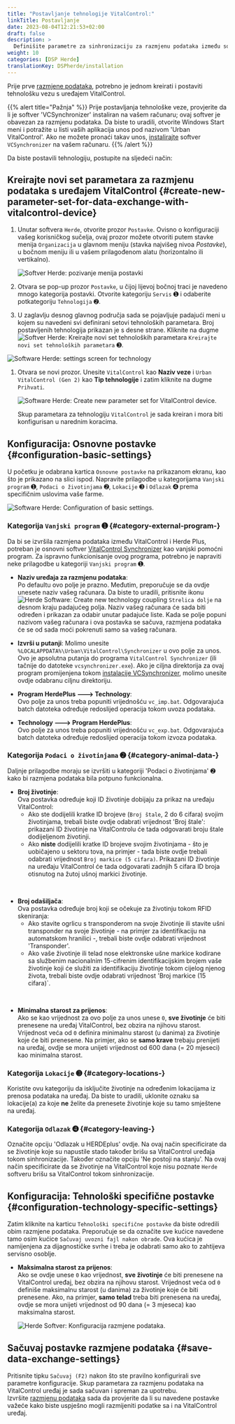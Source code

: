 ```yaml
---
title: "Postavljanje tehnologije VitalControl:"
linkTitle: Postavljanje
date: 2023-08-04T12:21:53+02:00
draft: false
description: >
  Definišite parametre za sinhronizaciju za razmjenu podataka između softvera *Herde* i uređaja VitalControl.
weight: 10
categories: [DSP Herde]
translationKey: DSPherde/installation
---
```

Prije prve [razmjene podataka](../data-exchange/), potrebno je jednom kreirati i postaviti tehnološku vezu s uređajem VitalControl.

{{% alert title="Pažnja" %}}
Prije postavljanja tehnološke veze, provjerite da li je softver 'VCSynchronizer' instaliran na vašem računaru; ovaj softver je obavezan za razmjenu podataka. Da biste to uradili, otvorite Windows Start meni i potražite u listi vaših aplikacija unos pod nazivom 'Urban VitalControl'. Ako ne možete pronaći takav unos, [instalirajte](../../vcsynchronizer/installation/) softver `VCSynchronizer` na vašem računaru.
{{% /alert %}}

Da biste postavili tehnologiju, postupite na sljedeći način:

## Kreirajte novi set parametara za razmjenu podataka s uređajem VitalControl {#create-new-parameter-set-for-data-exchange-with-vitalcontrol-device}

1. Unutar softvera `Herde`, otvorite prozor `Postavke`. Ovisno o konfiguraciji vašeg korisničkog sučelja, ovaj prozor možete otvoriti putem stavke menija `Organizacija` u glavnom meniju (stavka najvišeg nivoa _Postavke_), u bočnom meniju ili u vašem prilagođenom alatu (horizontalno ili vertikalno).

   ![Softver Herde: pozivanje menija postavki](../screenshots/settings.png "Herde: pozivanje Postavki")

1. Otvara se pop-up prozor `Postavke`, u čijoj lijevoj bočnoj traci je navedeno mnogo kategorija postavki. Otvorite kategoriju `Servis` ➊ i odaberite potkategoriju `Tehnologija` ➋.

1. U zaglavlju desnog glavnog područja sada se pojavljuje padajući meni u kojem su navedeni svi definirani setovi tehnoloških parametara. Broj postavljenih tehnologija prikazan je s desne strane. Kliknite na dugme ![Softver Herde: Kreirajte novi set tehnoloških parametara](/icons/new.png "Herde: Kreirajte tehnološku vezu") `Kreirajte novi set tehnoloških parametara` ➌.

![Software Herde: settings screen for technology](../screenshots/settings-technology.png "Herde: Settings for Technology")

1. Otvara se novi prozor. Unesite `VitalControl` kao **Naziv veze** i `Urban VitalControl (Gen 2)` kao **Tip tehnologije** i zatim kliknite na dugme `Prihvati`.

   ![Software Herde: Create new parameter set for VitalControl device](../screenshots/new-technology.png "Create new technology: VitalControl").

   Skup parametara za tehnologiju `VitalControl` je sada kreiran i mora biti konfigurisan u narednim koracima.

## Konfiguracija: Osnovne postavke {#configuration-basic-settings}

U početku je odabrana kartica `Osnovne postavke` na prikazanom ekranu, kao što je prikazano na slici ispod. Napravite prilagodbe u kategorijama `Vanjski program` ➊, `Podaci o životinjama` ➋, `Lokacije` ➌ i `Odlazak` ➍ prema specifičnim uslovima vaše farme.

   ![Software Herde: Configuration of basic settings](../screenshots/basic-settings.png "Technology VitalControl: Basic settings").
   
### Kategorija `Vanjski program` ➊ {#category-external-program-}

Da bi se izvršila razmjena podataka između VitalControl i Herde Plus, potreban je osnovni softver [VitalControl Synchronizer](../../vcsynchronizer) kao vanjski pomoćni program. Za ispravno funkcionisanje ovog programa, potrebno je napraviti neke prilagodbe u kategoriji `Vanjski program` ➊.

- **Naziv uređaja za razmjenu podataka**:  
  Po defaultu ovo polje je prazno. Međutim, preporučuje se da ovdje unesete naziv vašeg računara. Da biste to uradili, pritisnite ikonu ![Herde Software: Create new technology coupling](/icons/arrow-down.png "Herde: Create technology coupling") `Strelica dolje` na desnom kraju padajućeg polja. Naziv vašeg računara će sada biti određen i prikazan za odabir unutar padajuće liste. Kada se polje popuni nazivom vašeg računara i ova postavka se sačuva, razmjena podataka će se od sada moći pokrenuti samo sa vašeg računara.

- **Izvrši u putanji**:
  Molimo unesite `%LOCALAPPDATA%\Urban\VitalControl\Synchronizer` u ovo polje za unos. Ovo je apsolutna putanja do programa `VitalControl Synchronizer` (ili tačnije do datoteke `vcsynchronizer.exe`). Ako je ciljna direktorija za ovaj program promijenjena tokom [instalacije VCSynchronizer](../../vcsynchronizer/installation), molimo unesite ovdje odabranu ciljnu direktoriju.


- **Program HerdePlus 🡒 Technology**:  
  Ovo polje za unos treba popuniti vrijednošću `vc_imp.bat`. Odgovarajuća batch datoteka određuje redoslijed operacija tokom uvoza podataka.

- **Technology 🡒 Program HerdePlus**:  
  Ovo polje za unos treba popuniti vrijednošću `vc_exp.bat`. Odgovarajuća batch datoteka određuje redoslijed operacija tokom izvoza podataka.

### Kategorija `Podaci o životinjama` ➋ {#category-animal-data-}

Daljnje prilagodbe moraju se izvršiti u kategoriji 'Podaci o životinjama' ➋ kako bi razmjena podataka bila potpuno funkcionalna.

- **Broj životinje**:  
  Ova postavka određuje koji ID životinje dobijaju za prikaz na uređaju VitalControl:
  - Ako ste dodijelili kratke ID brojeve (`Broj štale`, 2 do 6 cifara) svojim životinjama, trebali biste ovdje odabrati vrijednost 'Broj štale': prikazani ID životinje na VitalControlu će tada odgovarati broju štale dodijeljenom životinji.
  - Ako **niste** dodijelili kratke ID brojeve svojim životinjama - što je uobičajeno u sektoru tova, na primjer - tada biste ovdje trebali odabrati vrijednost `Broj markice (5 cifara)`. Prikazani ID životinje na uređaju VitalControl će tada odgovarati zadnjih 5 cifara ID broja otisnutog na žutoj ušnoj markici životinje.
  
<br>

- **Broj odašiljača**:  
  Ova postavka određuje broj koji se očekuje za životinju tokom RFID skeniranja:  
  - Ako stavite ogrlicu s transponderom na svoje životinje ili stavite ušni transponder na svoje životinje - na primjer za identifikaciju na automatskom hranilici -, trebali biste ovdje odabrati vrijednost 'Transponder'.
  - Ako vaše životinje ili telad nose elektronske ušne markice kodirane sa službenim nacionalnim 15-cifrenim identifikacijskim brojem vaše životinje koji će služiti za identifikaciju životinje tokom cijelog njenog života, trebali biste ovdje odabrati vrijednost 'Broj markice (15 cifara)`.

<br>

- **Minimalna starost za prijenos**:  
  Ako se kao vrijednost za ovo polje za unos unese `0`, **sve životinje** će biti prenesene na uređaj VitalControl, bez obzira na njihovu starost. Vrijednost veća od `0` definira minimalnu starost (u danima) za životinje koje će biti prenesene. Na primjer, ako se **samo krave** trebaju prenijeti na uređaj, ovdje se mora unijeti vrijednost od 600 dana (= 20 mjeseci) kao minimalna starost.

### Kategorija `Lokacije` ➌ {#category-locations-}

Koristite ovu kategoriju da isključite životinje na određenim lokacijama iz prenosa podataka na uređaj. Da biste to uradili, uklonite oznaku sa lokacije(a) za koje **ne** želite da prenesete životinje koje su tamo smještene na uređaj.

### Kategorija `Odlazak` ➍ {#category-leaving-}

Označite opciju 'Odlazak u HERDEplus' ovdje. Na ovaj način specificirate da se životinje koje su napustile stado također brišu sa VitalControl uređaja tokom sinhronizacije.
Također označite opciju 'Ne postoji na stanju'. Na ovaj način specificirate da se životinje na VitalControl koje nisu poznate `Herde` softveru brišu sa VitalControl tokom sinhronizacije.

## Konfiguracija: Tehnološki specifične postavke {#configuration-technology-specific-settings}

Zatim kliknite na karticu `Tehnološki specifične postavke` da biste odredili obim razmjene podataka. Preporučuje se da označite sve kućice navedene tamo osim kućice `Sačuvaj uvozni fajl nakon obrade`. Ova kućica je namijenjena za dijagnostičke svrhe i treba je odabrati samo ako to zahtijeva servisno osoblje.

- **Maksimalna starost za prijenos**:  
  Ako se ovdje unese `0` kao vrijednost, **sve životinje** će biti prenesene na VitalControl uređaj, bez obzira na njihovu starost. Vrijednost veća od `0` definiše maksimalnu starost (u danima) za životinje koje će biti prenesene. Ako, na primjer, **samo telad** treba biti prenesena na uređaj, ovdje se mora unijeti vrijednost od 90 dana (= 3 mjeseca) kao maksimalna starost.

   ![Herde Softver: Konfiguracija razmjene podataka](../screenshots/technology-specific-settings.png "Razmjena podataka: specifične postavke").

## Sačuvaj postavke razmjene podataka {#save-data-exchange-settings}

Pritisnite tipku `Sačuvaj (F2)` nakon što ste pravilno konfigurirali sve parametre konfiguracije. Skup parametara za razmjenu podataka na VitalControl uređaj je sada sačuvan i spreman za upotrebu.  
Izvršite [razmjenu podataka](../data-exchange/) sada da provjerite da li su navedene postavke važeće kako biste uspješno mogli razmijeniti podatke sa i na VitalControl uređaj.


